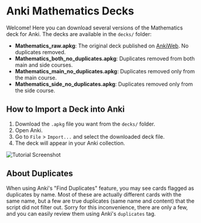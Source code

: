 
# Anki Mathematics Decks

Welcome! Here you can download several versions of the Mathematics deck for Anki. The decks are available in the `decks/` folder:

- **Mathematics_raw.apkg**: The original deck published on [AnkiWeb](https://ankiweb.net/shared/info/779157721). No duplicates removed.
- **Mathematics_both_no_duplicates.apkg**: Duplicates removed from both main and side courses.
- **Mathematics_main_no_duplicates.apkg**: Duplicates removed only from the main course.
- **Mathematics_side_no_duplicates.apkg**: Duplicates removed only from the side course.

## How to Import a Deck into Anki

1. Download the `.apkg` file you want from the `decks/` folder.
2. Open Anki.
3. Go to `File` > `Import...` and select the downloaded deck file.
4. The deck will appear in your Anki collection.

![Tutorial Screenshot](./imageothers/download.png)

## About Duplicates

When using Anki's "Find Duplicates" feature, you may see cards flagged as duplicates by name. Most of these are actually different cards with the same name, but a few are true duplicates (same name and content) that the script did not filter out. Sorry for this inconvenience, there are only a few, and you can easily review them using Anki's `duplicates` tag.
